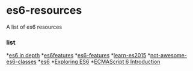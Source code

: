 # es6-resources
A list of  es6 resources
### list
*<a href="https://ponyfoo.com/articles/tagged/es6-in-depth">es6 in depth</a>
*<a href="https://github.com/lukehoban/es6features">es6features</a>
*<a href="https://github.com/rse/es6-features">es6-features</a>
*<a href="https://babeljs.io/docs/learn-es2015/">learn-es2015</a>
*<a href="https://github.com/joshburgess/not-awesome-es6-classes">not-awesome-es6-classes</a>
*<a href="http://help.wtf/es6">es6</a>
*<a href="http://exploringjs.com/es6/">Exploring ES6</a>
*<a href="http://es6.ruanyifeng.com/">ECMAScript 6 Introduction</a>
